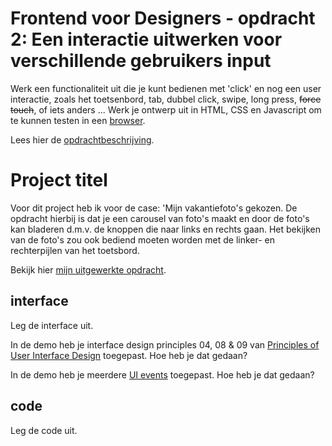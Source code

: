 # Frontend voor Designers - opdracht 2: Een interactie uitwerken voor verschillende gebruikers input

Werk een functionaliteit uit die je kunt bedienen met 'click' en nog een user interactie, zoals het toetsenbord, tab, dubbel click, swipe, long press, <del>force touch</del>, of iets anders ... Werk je ontwerp uit in HTML, CSS en Javascript om te kunnen testen in een [browser](https://en.m.wikipedia.org/wiki/List_of_web_browsers).

Lees hier de [opdrachtbeschrijving](./opdrachtbeschrijving.md).


# Project titel
Voor dit project heb ik voor de case: 'Mijn vakantiefoto's gekozen. De opdracht hierbij is dat je een carousel van foto's maakt en door de foto's kan bladeren d.m.v. de knoppen die naar links en rechts gaan. Het bekijken van de foto's zou ook bediend moeten worden met de linker- en rechterpijlen van het toetsbord.

Bekijk hier [mijn uitgewerkte opdracht](https://mggchn.github.io/frontend_for_designers1920/assignments_lessons/opdracht2/).

## interface
Leg de interface uit.

In de demo heb je interface design principles 04, 08 & 09 van [Principles of User Interface Design](http://bokardo.com/principles-of-user-interface-design/) toegepast. Hoe heb je dat gedaan?

In de demo heb je meerdere [UI events](https://developer.mozilla.org/en-US/docs/Web/API/UIEvent) toegepast. Hoe heb je dat gedaan?

## code
Leg de code uit.
